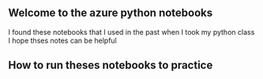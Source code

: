 ## Welcome to the azure python notebooks 
I found these notebooks that I used in the past when I took my python class
I hope thses notes can be helpful

## How to run theses notebooks to practice
